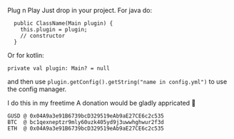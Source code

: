 Plug n Play
Just drop in your project.
For java do:
```
  public ClassName(Main plugin) {
    this.plugin = plugin;
    // constructor
  }
```
Or for kotlin:

```
private val plugin: Main? = null
```
and then use `plugin.getConfig().getString("name in config.yml")` to use the config manager.


I do this in my freetime
A donation would be gladly appricated 🙂

```
GUSD @ 0x04A9a3e91B6739bcD329519eAb9aE27CE6c2c535
BTC  @ bc1qexneptzr9mly60uzk405yd9j3uwwhghwur2f3d
ETH  @ 0x04A9a3e91B6739bcD329519eAb9aE27CE6c2c535
```
